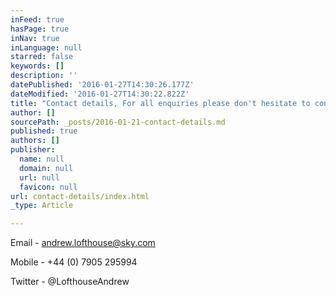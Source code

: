 ```yaml
---
inFeed: true
hasPage: true
inNav: true
inLanguage: null
starred: false
keywords: []
description: ''
datePublished: '2016-01-27T14:30:26.177Z'
dateModified: '2016-01-27T14:30:22.822Z'
title: "Contact details, For all enquiries please don't hesitate to contact me on:"
author: []
sourcePath: _posts/2016-01-21-contact-details.md
published: true
authors: []
publisher:
  name: null
  domain: null
  url: null
  favicon: null
url: contact-details/index.html
_type: Article

---
```

Email - andrew.lofthouse@sky.com

Mobile - +44 (0) 7905 295994

Twitter - @LofthouseAndrew